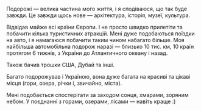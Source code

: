 Подорожі &mdash; велика частина мого життя, і я сподіваюся, що так буде завжди. Це завжди щось нове &mdash; архітектура, історія, музеї, культура.

Відвідав майже всі країни Європи. І не просто швидко прилетіти та побачити кілька туристичних атракцій. Мені дуже подобаються поїздки на авто, і я намагаюся побачити таким чином набагато більше. Моя найбільша автомобільна подорож наразі &mdash; близько 10 тис. км, 10 країн протягом 6 тижнів, з України до Атлантичного океану і назад.

Також бачив трошки США, Дубай та інші.

Багато подорожував і Україною, вона дуже багата на красиві та цікаві місця (гори, озера, річки і, звичайно, міста).

Мені подобається спостерігати за заходом сонця, хмарами, зоряним небом. У поєднанні з горами, озерами, лісами &mdash; навіть краще :)
